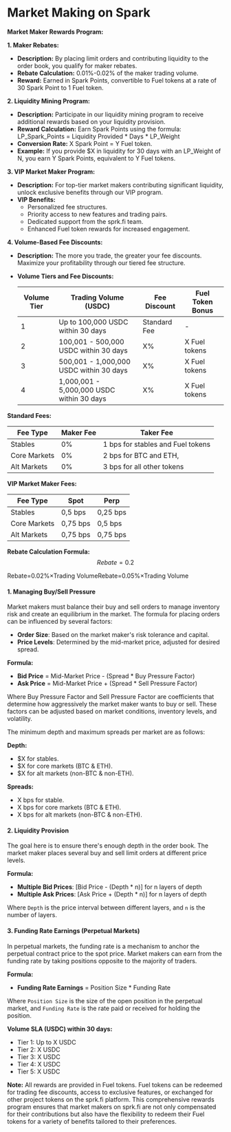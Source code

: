 # Market Making on Spark

**Market Maker Rewards Program:**

**1. Maker Rebates:**

* **Description:** By placing limit orders and contributing liquidity to the order book, you qualify for maker rebates.
* **Rebate Calculation:** 0.01%-0.02% of the maker trading volume.
* **Reward:** Earned in Spark Points, convertible to Fuel tokens at a rate of 30 Spark Point to 1 Fuel token.

**2. Liquidity Mining Program:**

* **Description:** Participate in our liquidity mining program to receive additional rewards based on your liquidity provision.
* **Reward Calculation:** Earn Spark Points using the formula: LP\_Spark\_Points = Liquidity Provided \* Days \* LP\_Weight
* **Conversion Rate:** X Spark Point = Y Fuel token.
* **Example:** If you provide $X in liquidity for 30 days with an LP\_Weight of N, you earn Y Spark Points, equivalent to Y Fuel tokens.

**3. VIP Market Maker Program:**

* **Description:** For top-tier market makers contributing significant liquidity, unlock exclusive benefits through our VIP program.
* **VIP Benefits:**
  * Personalized fee structures.
  * Priority access to new features and trading pairs.
  * Dedicated support from the sprk.fi team.
  * Enhanced Fuel token rewards for increased engagement.

**4. Volume-Based Fee Discounts:**

* **Description:** The more you trade, the greater your fee discounts. Maximize your profitability through our tiered fee structure.
*   **Volume Tiers and Fee Discounts:**

    | Volume Tier | Trading Volume (USDC)                     | Fee Discount | Fuel Token Bonus |
    | ----------- | ----------------------------------------- | ------------ | ---------------- |
    | 1           | Up to 100,000 USDC within 30 days         | Standard Fee | -                |
    | 2           | 100,001 - 500,000 USDC within 30 days     | X%           | X Fuel tokens    |
    | 3           | 500,001 - 1,000,000 USDC within 30 days   | X%           | X Fuel tokens    |
    | 4           | 1,000,001 - 5,000,000 USDC within 30 days | X%           | X Fuel tokens    |

**Standard Fees:**

| Fee Type     | Maker Fee | Taker Fee                          |
| ------------ | --------- | ---------------------------------- |
| Stables      | 0%        | 1 bps for stables and Fuel tokens  |
| Core Markets | 0%        | 2 bps for BTC and ETH,             |
| Alt Markets  | 0%        | 3 bps for all other tokens         |

**VIP Market Maker Fees:**

| Fee Type     | Spot     | Perp     |
| ------------ | -------- | -------- |
| Stables      | 0,5 bps  | 0,25 bps |
| Core Markets | 0,75 bps | 0,5 bps  |
| Alt Markets  | 0,75 bps | 0,75 bps |

**Rebate Calculation Formula:** $$Rebate=0.2%×Trading VolumeRebate=0.05%×Trading Volume$$

Rebate=0.02%×Trading VolumeRebate=0.05%×Trading Volume

#### 1. Managing Buy/Sell Pressure

Market makers must balance their buy and sell orders to manage inventory risk and create an equilibrium in the market. The formula for placing orders can be influenced by several factors:

* **Order Size**: Based on the market maker's risk tolerance and capital.
* **Price Levels**: Determined by the mid-market price, adjusted for desired spread.

**Formula:**

* **Bid Price** = Mid-Market Price - (Spread \* Buy Pressure Factor)
* **Ask Price** = Mid-Market Price + (Spread \* Sell Pressure Factor)

Where Buy Pressure Factor and Sell Pressure Factor are coefficients that determine how aggressively the market maker wants to buy or sell. These factors can be adjusted based on market conditions, inventory levels, and volatility.

The minimum depth and maximum spreads per market are as follows:

**Depth:**

* $X for stables.
* $X for core markets (BTC & ETH).
* $X for alt markets (non-BTC & non-ETH).

**Spreads:**

* X bps for stable.
* X bps for core markets (BTC & ETH).
* X bps for alt markets (non-BTC & non-ETH).

#### 2. Liquidity Provision

The goal here is to ensure there's enough depth in the order book. The market maker places several buy and sell limit orders at different price levels.

**Formula:**

* **Multiple Bid Prices**: \[Bid Price - (Depth \* n)] for n layers of depth
* **Multiple Ask Prices**: \[Ask Price + (Depth \* n)] for n layers of depth

Where `Depth` is the price interval between different layers, and `n` is the number of layers.

#### 3. Funding Rate Earnings (Perpetual Markets)

In perpetual markets, the funding rate is a mechanism to anchor the perpetual contract price to the spot price. Market makers can earn from the funding rate by taking positions opposite to the majority of traders.

**Formula:**

* **Funding Rate Earnings** = Position Size \* Funding Rate

Where `Position Size` is the size of the open position in the perpetual market, and `Funding Rate` is the rate paid or received for holding the position.

**Volume SLA (USDC) within 30 days:**

* Tier 1: Up to X USDC&#x20;
* Tier 2: X USDC&#x20;
* Tier 3: X USDC&#x20;
* Tier 4: X USDC&#x20;
* Tier 5: X USDC&#x20;

**Note:** All rewards are provided in Fuel tokens. Fuel tokens can be redeemed for trading fee discounts, access to exclusive features, or exchanged for other project tokens on the sprk.fi platform. This comprehensive rewards program ensures that market makers on sprk.fi are not only compensated for their contributions but also have the flexibility to redeem their Fuel tokens for a variety of benefits tailored to their preferences.
